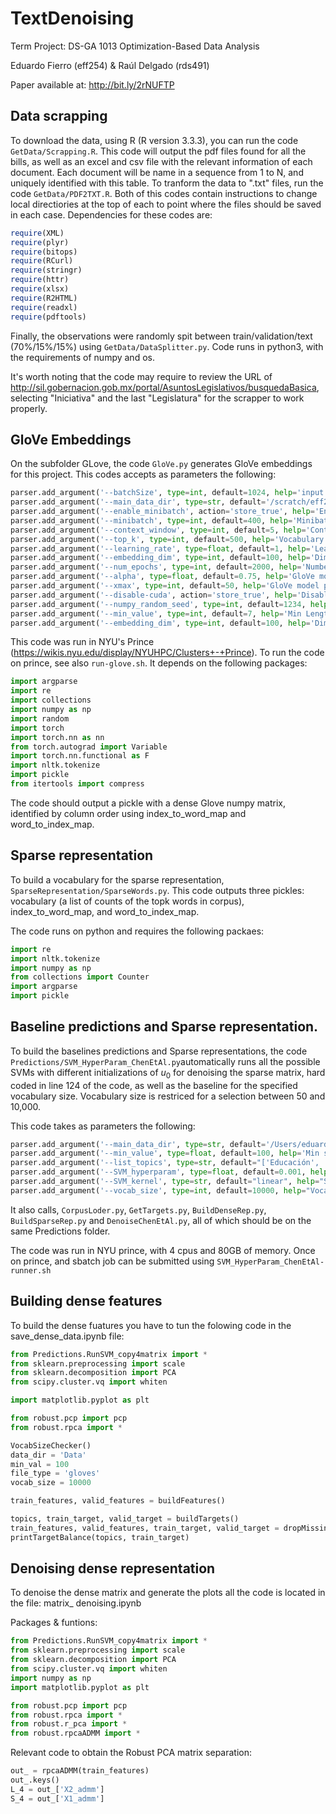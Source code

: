 # TextDenoising

Term Project: DS-GA 1013 Optimization-Based Data Analysis

Eduardo Fierro (eff254) & Raúl Delgado (rds491)

Paper available at: <http://bit.ly/2rNUFTP>

## Data scrapping

To download the data, using R (R version 3.3.3), you can run the code `GetData/Scrapping.R`. This code will output the pdf files found for all the bills, as well as an excel and csv file with the relevant information of each document. Each document will be name in a sequence from 1 to N, and uniquely identified with this table. To tranform the data to ".txt" files, run the code `GetData/PDF2TXT.R`. Both of this codes contain instructions to change local directiories at the top of each to point where the files should be saved in each case. Dependencies for these codes are:

```R
require(XML)
require(plyr)
require(bitops)
require(RCurl)
require(stringr)
require(httr)
require(xlsx)
require(R2HTML)
require(readxl)
require(pdftools)
```

Finally, the observations were randomly spit between train/validation/text (70%/15%/15%) using `GetData/DataSplitter.py`. Code runs in python3, with the requirements of numpy and os. 

It's worth noting that the code may require to review the URL of http://sil.gobernacion.gob.mx/portal/AsuntosLegislativos/busquedaBasica, selecting "Iniciativa" and the last "Legislatura" for the scrapper to work properly. 

## GloVe Embeddings

On the subfolder GLove, the code `GloVe.py` generates GloVe embeddings for this project. This codes accepts as parameters the following: 

```python
parser.add_argument('--batchSize', type=int, default=1024, help='input batch size')
parser.add_argument('--main_data_dir', type=str, default='/scratch/eff254/Optimization/Data/', help='input batch size')
parser.add_argument('--enable_minibatch', action='store_true', help='Enables minibatch to the size of --minibatch')
parser.add_argument('--minibatch', type=int, default=400, help='Minibatch (examples to take) for tryouts. Works only if --enable_minibatch')
parser.add_argument('--context_window', type=int, default=5, help='Context Window for Glove Vectors')
parser.add_argument('--top_k', type=int, default=500, help='Vocabulary Size (Top words form)')
parser.add_argument('--learning_rate', type=float, default=1, help='Learning Rate for SGD step on Glove')
parser.add_argument('--embedding_dim', type=int, default=100, help='Dimension of each embedding vector')
parser.add_argument('--num_epochs', type=int, default=2000, help='Number of Epochs')
parser.add_argument('--alpha', type=float, default=0.75, help='GloVe model parameter')
parser.add_argument('--xmax', type=int, default=50, help='GloVe model parameter')
parser.add_argument('--disable-cuda', action='store_true', help='Disable CUDA')
parser.add_argument('--numpy_random_seed', type=int, default=1234, help='Random Seed when minibatch < len(data)')
parser.add_argument('--min_value', type=int, default=7, help='Min Length of sentences. 99 or more = No trimming. Default=7')
parser.add_argument('--embedding_dim', type=int, default=100, help='Dimension of each embedding vector')
```

This code was run in NYU's Prince (https://wikis.nyu.edu/display/NYUHPC/Clusters+-+Prince). To run the code on prince, see also ``run-glove.sh``. It depends on the following packages: 

```python
import argparse
import re
import collections
import numpy as np
import random
import torch
import torch.nn as nn
from torch.autograd import Variable
import torch.nn.functional as F
import nltk.tokenize
import pickle
from itertools import compress
```

The code should output a pickle with a dense Glove numpy matrix, identified by column order using index_to_word_map and word_to_index_map.

## Sparse representation

To build a vocabulary for the sparse representation, ``SparseRepresentation/SparseWords.py``. This code outputs three pickles: vocabulary (a list of counts of the topk words in corpus), index_to_word_map, and word_to_index_map. 

The code runs on python and requires the following packaes: 

```python
import re
import nltk.tokenize
import numpy as np
from collections import Counter
import argparse
import pickle
```
## Baseline predictions and Sparse representation. 

To build the baselines predictions and Sparse representations, the code ``Predictions/SVM_HyperParam_ChenEtAl.py``automatically runs all the possible SVMs with different initializations of $u_0$ for denoising the sparse matrix, hard coded in line 124 of the code, as well as the baseline for the specified vocabulary size. Vocabulary size is restriced for a selection between 50 and 10,000. 

This code takes as parameters the following: 
```python
parser.add_argument('--main_data_dir', type=str, default='/Users/eduardofierro/Google Drive/TercerSemetre/Optimization/Project/Data/', help='Main data dir')
parser.add_argument('--min_value', type=float, default=100, help='Min sentence length to consider (if >99, the command is overwritten')
parser.add_argument('--list_topics', type=str, default="['Educación', 'Campo', 'Sistema Financiero', 'Electoral', 'Derechos Humanos', 'Medio Ambiente', 'Laboral']", help='A list of topics to chose from, as string')
parser.add_argument('--SVM_hyperparam', type=float, default=0.001, help='SVM hyperparam (for all topics)')
parser.add_argument('--SVM_kernel', type=str, default="linear", help="SVM kernel. Default = linear; Must be ‘linear’, ‘poly’, ‘rbf’, ‘sigmoid’, ‘precomputed’ or a callable ")
parser.add_argument('--vocab_size', type=int, default=10000, help="Vocabulary size to use for classification task")
```
It also calls, ```CorpusLoder.py```, ```GetTargets.py```, ```BuildDenseRep.py```, ```BuildSparseRep.py``` and ```DenoiseChenEtAl.py```, all of which should be on the same Predictions folder. 

The code was run in NYU prince, with 4 cpus and 80GB of memory. Once on prince, and sbatch job can be submitted using ```SVM_HyperParam_ChenEtAl-runner.sh```

## Building dense features

To build the dense fuatures you have to tun the folowing code in the save_dense_data.ipynb file:
```python
from Predictions.RunSVM_copy4matrix import *
from sklearn.preprocessing import scale
from sklearn.decomposition import PCA
from scipy.cluster.vq import whiten

import matplotlib.pyplot as plt

from robust.pcp import pcp
from robust.rpca import *

VocabSizeChecker()
data_dir = 'Data'
min_val = 100
file_type = 'gloves'
vocab_size = 10000

train_features, valid_features = buildFeatures()

topics, train_target, valid_target = buildTargets()
train_features, valid_features, train_target, valid_target = dropMissing(train_features, valid_features, train_target, valid_target)
printTargetBalance(topics, train_target)
```

## Denoising dense representation

To denoise the dense matrix and generate the plots all the code is located in the file: matrix_ denoising.ipynb 

Packages & funtions:

```python
from Predictions.RunSVM_copy4matrix import *
from sklearn.preprocessing import scale
from sklearn.decomposition import PCA
from scipy.cluster.vq import whiten
import numpy as np
import matplotlib.pyplot as plt

from robust.pcp import pcp
from robust.rpca import *
from robust.r_pca import *
from robust.rpcaADMM import *
```
Relevant code to obtain the Robust PCA matrix separation:
```python
out_ = rpcaADMM(train_features)
out_.keys()
L_4 = out_['X2_admm']
S_4 = out_['X1_admm']
```



